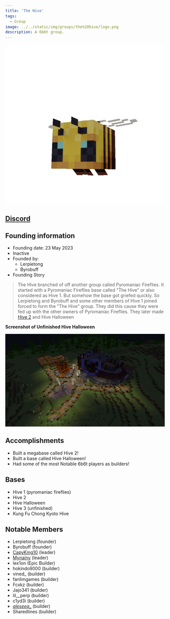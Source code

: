 ```yaml
---
title: 'The Hive'
tags:
  - Group
image: ../../static/img/groups/the%20hive/logo.png
description: A 6b6t group.
---
```


![logo](../../static/img/groups/the%20hive/logo.png)

## [Discord](https://discord.gg/fcecZ7Qd8z)

## Founding information
* Founding date: 23 May 2023
* Inactive
* Founded by: 
  * Lerpietong
  * Byrobuff
* Founding Story
> The Hive branched of off another group called Pyromaniac Fireflies. It started with a Pyromaniac Fireflies base called "The Hive" or also considered as Hive 1. But somehow the base got griefed quickly. So Lerpietong and Byrobuff and some other members of Hive 1 joined forced to form the "The Hive" group. They did this cause they were fed up with the other owners of Pyromaniac Fireflies. They later made [Hive 2](https://www.youtube.com/watch?v=sFIcEpTGAiU) and Hive Halloween
>

**Screenshot of Unfinished Hive Halloween**

![Hive Halloween](../../static/img/groups/the%20hive/halloween2.png)

## Accomplishments
- Built a megabase called Hive 2!
- Built a base called Hive Halloween!
- Had some of the most Notable 6b6t players as builders!

## Bases
- Hive 1 (pyromaniac fireflies)
- Hive 2
- Hive Halloween
- Hive 3 (unfinished)
- Kung Fu Chong Kyoto Hive

## Notable Members
- Lerpietong (founder)
- Byrobuff (founder)
- [CapyKing10](../Players/capy.md) (leader)
- [Mynainy](../Players/north.md) (leader)
- lex1on (Epic Builder)
- hokindo9000 (builder)
- vined_ (builder)
- fanlimgames (builder)
- Fcxkz (builder)
- Jajo341 (builder)
- lil__perp (builder)
- c1yd3i (builder)
- [_aleseeq__](../Players/north.md) (builder)
- Sharedlines (builder)
